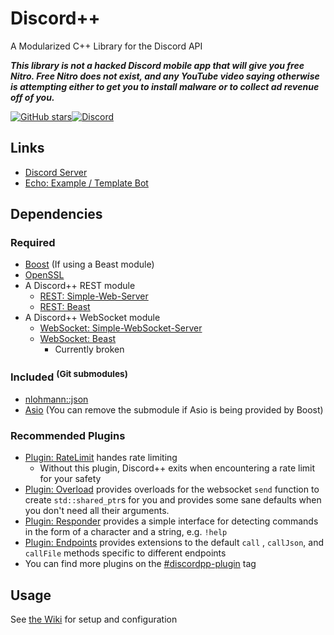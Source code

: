 # Discord++

A Modularized C++ Library for the Discord API

***This library is not a hacked Discord mobile app that will give you free Nitro. Free Nitro does not exist, and any
YouTube video saying otherwise is attempting either to get you to install malware or to collect ad revenue off of
you.***

[![GitHub stars](https://img.shields.io/github/stars/DiscordPP/discordpp?style=for-the-badge)](https://github.com/DiscordPP/discordpp/stargazers)[![Discord](https://img.shields.io/discord/164234463247597568?color=%237289DA&label=Discord&style=for-the-badge)](https://discord.gg/VHAyrvspCx)

## Links

* [Discord Server](https://discord.gg/VHAyrvspCx)
* [Echo: Example / Template Bot](https://github.com/DiscordPP/echo-bot)

## Dependencies

### Required

* [Boost](http://www.boost.org/) (If using a Beast module)
* [OpenSSL](https://www.openssl.org)
* A Discord++ REST module
    * [REST: Simple-Web-Server](https://github.com/DiscordPP/rest-simpleweb)
    * [REST: Beast](https://github.com/DiscordPP/rest-beast)
* A Discord++ WebSocket module
    * [WebSocket: Simple-WebSocket-Server](https://github.com/DiscordPP/websocket-simpleweb)
    * [WebSocket: Beast](https://github.com/DiscordPP/websocket-beast)
        * Currently broken

### Included <sup>(Git submodules)</sup>

* [nlohmann::json](https://github.com/nlohmann/json)
* [Asio](https://github.com/chriskohlhoff/asio/) (You can remove the submodule if Asio is being provided by Boost)

### Recommended Plugins

* [Plugin: RateLimit](https://github.com/DiscordPP/plugin-ratelimit) handes rate limiting
    * Without this plugin, Discord++ exits when encountering a rate limit for your safety
* [Plugin: Overload](https://github.com/DiscordPP/plugin-overload) provides overloads for the websocket  `send` function
  to create `std::shared_ptr`s for you and provides some sane defaults when you don't need all their arguments.
* [Plugin: Responder](https://github.com/DiscordPP/plugin-responder) provides a simple interface for detecting commands
  in the form of a character and a string, e.g. `!help`
* [Plugin: Endpoints](https://github.com/DiscordPP/plugin-endpoints) provides extensions to the default `call`
  , `callJson`, and `callFile` methods specific to different endpoints
* You can find more plugins on the [#discordpp-plugin](https://github.com/topics/discordpp-plugin) tag

## Usage

See [the Wiki](https://github.com/DiscordPP/discordpp/wiki) for setup and configuration
